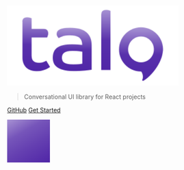 <img src="_media/logo.svg" width="400">

> Conversational UI library for React projects

[GitHub](https://github.com/guidovizoso/talq)
[Get Started](1.0.0-beta/readme)

![](_media/bg.svg)